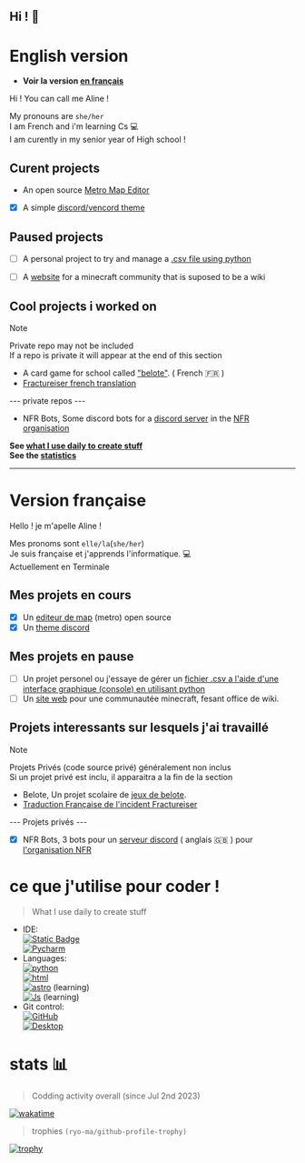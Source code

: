 ## Hi ! 👋

# English version
- **Voir la version [en français](#version-française)**

Hi ! You can call me Aline !   

My pronouns are `she/her`   
I am French and i'm learning Cs 💻   
I am curently in my senior year of High school !

## Curent projects

- An open source [Metro Map Editor](https://github.com/TheWarior73/Train_Map_Editor) 
- [x] A simple [discord/vencord theme](https://github.com/TheWarior73/Basic-Discord-Theme)

## Paused projects
- [ ] A personal project to try and manage a [.csv file using python](https://github.com/TheWarior73/Simple-csv-file-Manipulator)
- [ ] A [website](https://github.com/TheWarior73/Aedivos-wiki) for a minecraft community that is suposed to be a wiki


## Cool projects i worked on
> [!NOTE]
> Private repo may not be included\
> If a repo is private it will appear at the end of this section

- A card game for school called ["belote"](https://github.com/TheWarior73/Belote-TNSI--2023-2024). ( French 🇫🇷 )
- [Fractureiser french translation](https://github.com/TheWarior73/fractureiser/blob/main/lang/fr-FR/README.md)  

--- private repos ---
- NFR Bots, Some discord bots for a [discord server](https://discord.gg/BFA8GTvsuN) in the [NFR organisation](https://github.com/North-Foxbridge-Railways)


**See [what I use daily to create stuff](#ce-que-jutilise-pour-coder)**\
**See the [statistics](#stats-)** 

---

# Version française
Hello ! je m'apelle Aline !

Mes pronoms sont `elle/la`(`she/her`) \
Je suis française et j'apprends l'informatique. 💻\
Actuellement en Terminale

## Mes projets en cours

- [x] Un [editeur de map](https://github.com/TheWarior73/Train_Map_Editor) (metro) open source
- [x] Un [theme discord](https://github.com/TheWarior73/Basic-Discord-Theme)

## Mes projets en pause
- [ ] Un projet personel ou j'essaye de gérer un [fichier .csv a l'aide d'une interface graphique (console) en utilisant python](https://github.com/TheWarior73/Simple-csv-file-Manipulator)
- [ ] Un [site web](https://github.com/TheWarior73/Aedivos-wiki) pour une communautée minecraft, fesant office de wiki. 

## Projets interessants sur lesquels j'ai travaillé
> [!NOTE]
> Projets Privés (code source privé) généralement non inclus \
> Si un projet privé est inclu, il apparaitra a la fin de la section

- Belote, Un projet scolaire de [jeux de belote](https://github.com/TheWarior73/Belote-TNSI--2023-2024).
- [Traduction Française de l'incident Fractureiser](https://github.com/TheWarior73/fractureiser/blob/main/lang/fr-FR/README.md)  

--- Projets privés ---
- [x] NFR Bots, 3 bots pour un [serveur discord](https://discord.gg/BFA8GTvsuN) ( anglais 🇬🇧 ) pour [l'organisation NFR](https://github.com/North-Foxbridge-Railways)

# ce que j'utilise pour coder ! 
> What I use daily to create stuff
- IDE: \
[![Static Badge](https://img.shields.io/badge/Visual-Studio_Code%20-%20black?style=flat-square&logo=visual-studio-code&logoColor=blue&labelColor=yellow)](https://code.visualstudio.com/)\
[![Pycharm](https://img.shields.io/badge/Pycharm%20-%20JetBrains%20-%20black?style=flat-square&logo=pycharm&logoColor=yellow&labelColor=teal)](https://www.jetbrains.com/fr-fr/pycharm/)
- Languages: \
[![python](https://img.shields.io/badge/Python-black?style=flat-square&logo=python)](https://python.org)\
[![html](https://img.shields.io/badge/HTML-black?style=flat-square&logo=html5)](https://developer.mozilla.org/fr/docs/Web/HTML) \
[![astro](https://img.shields.io/badge/Astro-black?style=flat-square&logo=astro&logoColor=fff)](https://astro.build/) (learning)\
[![Js](https://img.shields.io/badge/Javascript-black?style=flat-square&logo=javascript)](https://developer.mozilla.org/fr/docs/Web/JavaScript) (learning)
- Git control: \
[![GitHub](https://img.shields.io/badge/GitHub-black?style=flat-square&logo=github)](https://github.com/)\
[![Desktop](https://img.shields.io/badge/Github-Desktop%20-%20black?style=flat-square&logo=github&logoColor=white&labelColor=purple)](https://desktop.github.com/)

# stats 📊

> Codding activity overall (since Jul 2nd 2023)

[![wakatime](https://wakatime.com/badge/user/09a28213-6155-4ade-bbb8-ca2fd0d0ef47.svg)](https://wakatime.com/@09a28213-6155-4ade-bbb8-ca2fd0d0ef47)

> trophies ``(ryo-ma/github-profile-trophy)``

[![trophy](https://github-profile-trophy.vercel.app/?username=TheWarior73&theme=onedark&column=6&no-frame=true)](https://github.com/ryo-ma/github-profile-trophy)
